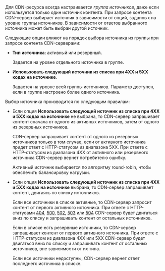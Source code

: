 Для CDN-ресурса всегда настраивается _группа источников_, даже если используется только один источник контента. При запросе контента CDN-сервер выбирает источник в зависимости от опций, заданных на уровне группы источников. В зависимости от ответов выбранного источника может быть выбран другой источник.

Следующие опции влияют на порядок выбора источника из группы при запросе контента CDN-серверами:

- **Тип источника**: активный или резервный.

  Задается на уровне отдельного источника в группе.

- **Использовать следующий источник из списка при 4XX и 5XX кодах на источнике**.

  Задается на уровне всей группы источников. Параметр доступен, если в группе настроено более одного источника.

Выбор источника производится по следующим правилам:

- Если опция **Использовать следующий источник из списка при 4XX и 5XX кодах на источнике** не выбрана, то CDN-сервер запрашивает контент сначала от одного из активных источников, затем от одного из резервных источников.

  CDN-сервер запрашивает контент от одного из резервных источников только в том случае, если от активного источника придет ответ с HTTP-статусом из диапазона 5XX. При ответе с HTTP-статусом из диапазона 4XX от активного или резервного источника CDN-сервер вернет потребителю ошибку.

  Активный источник выбирается по алгоритму round-robin, чтобы обеспечить балансировку нагрузки.

- Если опция **Использовать следующий источник из списка при 4XX и 5XX кодах на источнике** выбрана, то CDN-сервер запрашивает контент, двигаясь по списку источников.

  Если все источники в списке активные, то CDN-сервер запросит контент от первого активного источника. При ответе с HTTP-статусами [404](https://developer.mozilla.org/en-US/docs/Web/HTTP/Status/404), [500](https://developer.mozilla.org/en-US/docs/Web/HTTP/Status/500), [502](https://developer.mozilla.org/en-US/docs/Web/HTTP/Status/502), [503](https://developer.mozilla.org/en-US/docs/Web/HTTP/Status/503) или [504](https://developer.mozilla.org/en-US/docs/Web/HTTP/Status/504) CDN-сервер будет двигаться вниз по списку и запрашивать контент от остальных источников.
  
  Если в списке есть резервные источники, то CDN-сервер запрашивает контент от первого активного источника. При ответе с HTTP-статусом из диапазона 4XX или 5XX CDN-сервер будет двигаться вниз по списку и запрашивать контент от остальных источников, вне зависимости от их типа.

  Если все источники недоступны, CDN-сервер вернет ответ последнего источника в списке.
